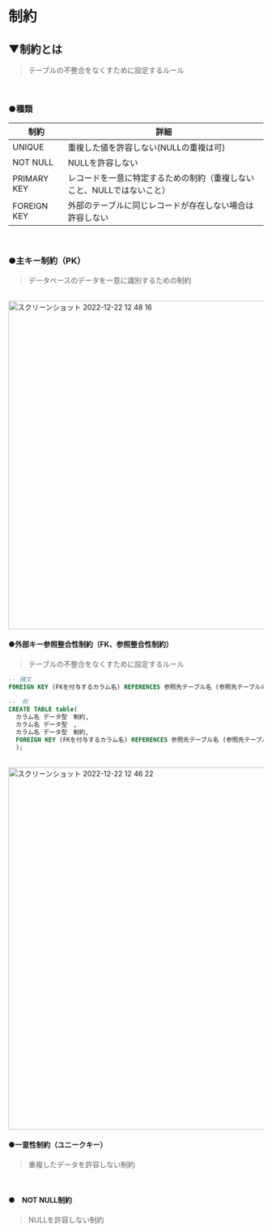 # 制約

## ▼制約とは<br>
>テーブルの不整合をなくすために設定するルール<br>
<br>

### ●種類
|  制約  |  詳細  |
| ---- | ---- |
|  UNIQUE  |  重複した値を許容しない(NULLの重複は可)  |
|  NOT NULL  |  NULLを許容しない  |
|  PRIMARY KEY  |  レコードを一意に特定するための制約（重複しないこと、NULLではないこと）	  |
|  FOREIGN KEY  |  外部のテーブルに同じレコードが存在しない場合は許容しない	  |
<br>


### ●主キー制約（PK）
>データベースのデータを一意に識別するための制約<br>
<br>
<img width="647" alt="スクリーンショット 2022-12-22 12 48 16" src="https://user-images.githubusercontent.com/81621944/209051460-d558971b-6ce2-47ad-858e-ca1184614e2b.png">
<br>

#### ●外部キー参照整合性制約（FK、参照整合性制約）
>テーブルの不整合をなくすために設定するルール<br>
```sql
-- 構文
FOREIGN KEY (FKを付与するカラム名) REFERENCES 参照先テーブル名 (参照先テーブルの参照するカラム名)
  
--　例
CREATE TABLE table(
  カラム名 データ型　制約,
  カラム名 データ型　,
  カラム名 データ型　制約,
  FOREIGN KEY (FKを付与するカラム名) REFERENCES 参照先テーブル名 (参照先テーブルの参照するカラム名)
  );
```
<br>
<img width="714" alt="スクリーンショット 2022-12-22 12 46 22" src="https://user-images.githubusercontent.com/81621944/209051292-64af84a7-fbc4-4f65-ac3e-99942358ffd7.png">

<br>

#### ●一意性制約（ユニークキー）
>重複したデータを許容しない制約
<br>

#### ●　NOT NULL制約
>NULLを許容しない制約
<br>
